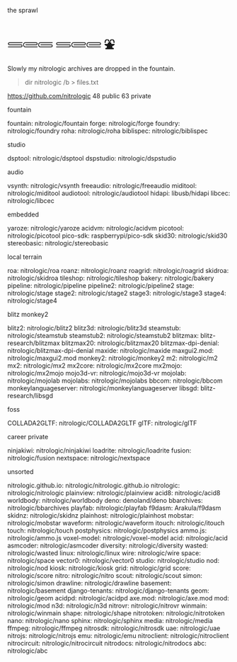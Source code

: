 the sprawl

# 𓄷𓄲𓄵 𓄷𓄲𓄲 ⛲

Slowly my nitrologic archives are dropped in the fountain.

> dir nitrologic /b > files.txt

https://github.com/nitrologic
48 public
63 private

fountain

fountain: nitrologic/fountain
forge: nitrologic/forge
foundry: nitrologic/foundry
roha: nitrologic/roha
biblispec: nitrologic/biblispec

studio

dsptool: nitrologic/dsptool
dspstudio: nitrologic/dspstudio

audio

vsynth: nitrologic/vsynth
freeaudio: nitrologic/freeaudio
miditool: nitrologic/miditool
audiotool: nitrologic/audiotool
hidapi: libusb/hidapi
libcec: nitrologic/libcec

embedded

yaroze: nitrologic/yaroze
acidvm: nitrologic/acidvm
picotool: nitrologic/picotool
pico-sdk: raspberrypi/pico-sdk
skid30: nitrologic/skid30
stereobasic: nitrologic/stereobasic

local terrain

roa: nitrologic/roa
roanz: nitrologic/roanz
roagrid: nitrologic/roagrid
skidroa: nitrologic/skidroa
tileshop: nitrologic/tileshop
bakery: nitrologic/bakery
pipeline: nitrologic/pipeline
pipeline2: nitrologic/pipeline2
stage: nitrologic/stage
stage2: nitrologic/stage2
stage3: nitrologic/stage3
stage4: nitrologic/stage4

blitz monkey2

blitz2: nitrologic/blitz2
blitz3d: nitrologic/blitz3d
steamstub: nitrologic/steamstub
steamstub2: nitrologic/steamstub2
blitzmax: blitz-research/blitzmax
blitzmax20: nitrologic/blitzmax20
blitzmax-dpi-denial: nitrologic/blitzmax-dpi-denial
maxide: nitrologic/maxide
maxgui2.mod: nitrologic/maxgui2.mod
monkey2: nitrologic/monkey2
m2: nitrologic/m2
mx2: nitrologic/mx2
mx2core: nitrologic/mx2core
mx2mojo: nitrologic/mx2mojo
mojo3d-vr: nitrologic/mojo3d-vr
mojolab: nitrologic/mojolab
mojolabs: nitrologic/mojolabs
bbcom: nitrologic/bbcom
monkeylanguageserver: nitrologic/monkeylanguageserver
libsgd: blitz-research/libsgd

foss

COLLADA2GLTF: nitrologic/COLLADA2GLTF
glTF: nitrologic/glTF

career private

ninjakiwi: nitrologic/ninjakiwi
loadrite: nitrologic/loadrite
fusion: nitrologic/fusion
nextspace: nitrologic/nextspace

unsorted

nitrologic.github.io: nitrologic/nitrologic.github.io
nitrologic: nitrologic/nitrologic
plainview: nitrologic/plainview
acid8: nitrologic/acid8
worldbody: nitrologic/worldbody
deno: denoland/deno
bbarchives: nitrologic/bbarchives
playfab: nitrologic/playfab
f9dasm: Arakula/f9dasm
skidnz: nitrologic/skidnz
plainhost: nitrologic/plainhost
mobstar: nitrologic/mobstar
waveform: nitrologic/waveform
itouch: nitrologic/itouch
touch: nitrologic/touch
postphysics: nitrologic/postphysics
ammo.js: nitrologic/ammo.js
voxel-model: nitrologic/voxel-model
acid: nitrologic/acid
asmcoder: nitrologic/asmcoder
diversity: nitrologic/diversity
wasted: nitrologic/wasted
linux: nitrologic/linux
wire: nitrologic/wire
space: nitrologic/space
vector0: nitrologic/vector0
studio: nitrologic/studio
nod: nitrologic/nod
kiosk: nitrologic/kiosk
grid: nitrologic/grid
score: nitrologic/score
nitro: nitrologic/nitro
scout: nitrologic/scout
simon: nitrologic/simon
drawline: nitrologic/drawline
basement: nitrologic/basement
django-tenants: nitrologic/django-tenants
geom: nitrologic/geom
acidpd: nitrologic/acidpd
axe.mod: nitrologic/axe.mod
mod: nitrologic/mod
n3d: nitrologic/n3d
nitrovr: nitrologic/nitrovr
winmain: nitrologic/winmain
shape: nitrologic/shape
nitrotoken: nitrologic/nitrotoken
nano: nitrologic/nano
sphinx: nitrologic/sphinx
media: nitrologic/media
ffmpeg: nitrologic/ffmpeg
nitrosdk: nitrologic/nitrosdk
uae: nitrologic/uae
nitrojs: nitrologic/nitrojs
emu: nitrologic/emu
nitroclient: nitrologic/nitroclient
nitrocircuit: nitrologic/nitrocircuit
nitrodocs: nitrologic/nitrodocs
abc: nitrologic/abc
